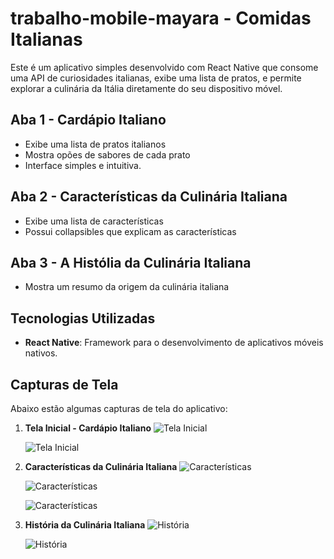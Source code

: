 # trabalho-mobile-mayara - Comidas Italianas
Este é um aplicativo simples desenvolvido com React Native que consome uma API de curiosidades italianas, exibe uma lista de pratos, e permite explorar a culinária da Itália diretamente do seu dispositivo móvel.

## Aba 1 - Cardápio Italiano
- Exibe uma lista de pratos italianos
- Mostra opões de sabores de cada prato
- Interface simples e intuitiva.

## Aba 2 - Características da Culinária Italiana
- Exibe uma lista de características
- Possui collapsibles que explicam as características

## Aba 3 - A Histólia da Culinária Italiana
- Mostra um resumo da origem da culinária italiana

## Tecnologias Utilizadas
- **React Native**: Framework para o desenvolvimento de aplicativos móveis nativos.
  
## Capturas de Tela

Abaixo estão algumas capturas de tela do aplicativo:

1. **Tela Inicial - Cardápio Italiano**
   ![Tela Inicial](mobile/assets/images/paginainicial1.png)
   
   ![Tela Inicial](mobile/assets/images/paginainicial2.png)


2. **Características da Culinária Italiana**
   ![Características](mobile/assets/images/caracteristicas1.png)

   ![Características](mobile/assets/images/caracteristicas2.png)

   ![Características](mobile/assets/images/caracteristicas3.png)


3. **História da Culinária Italiana**
   ![História](mobile/assets/images/historia1.png)

   ![História](mobile/assets/images/historia2.png)